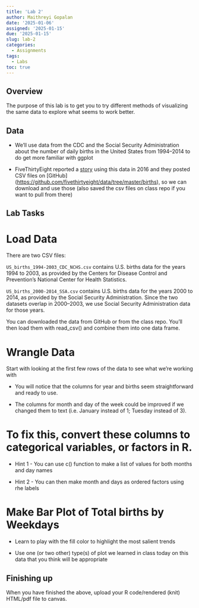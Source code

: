 ```yaml
---
title: 'Lab 2'
author: Maithreyi Gopalan
date: '2025-01-06'
assigned: '2025-01-15'
due: '2025-01-15'
slug: lab-2
categories:
  - Assignments
tags:
  - Labs
toc: true
---
```


## Overview
The purpose of this lab is to get you to try different methods of visualizing the same data to explore what seems to work better.

## Data

* We’ll use data from the CDC and the Social Security Administration about the number of daily births in the United States from 1994–2014 to do get more familiar with ggplot

* FiveThirtyEight reported a [story](https://fivethirtyeight.com/features/some-people-are-too-superstitious-to-have-a-baby-on-friday-the-13th/) using this data in 2016 and they posted CSV files on [GitHub] (https://github.com/fivethirtyeight/data/tree/master/births), so we can download and use those (also saved the csv files on class repo if you want to pull from there)

## Lab Tasks

# Load Data

There are two CSV files:

`US_births_1994-2003_CDC_NCHS.csv` contains U.S. births data for the years 1994 to 2003, as provided by the Centers for Disease Control and Prevention’s National Center for Health Statistics.

`US_births_2000-2014_SSA.csv` contains U.S. births data for the years 2000 to 2014, as provided by the Social Security Administration.
Since the two datasets overlap in 2000–2003, we use Social Security Administration data for those years.

You can downloaded the data from GitHub or from the class repo. You’ll then load them with read_csv() and combine them into one data frame.

# Wrangle Data 

Start with looking at the first few rows of the data to see what we’re working with

* You will notice that the columns for year and births seem straightforward and ready to use. 

* The columns for month and day of the week could be improved if we changed them to text (i.e. January instead of 1; Tuesday instead of 3).

# To fix this, convert these columns to categorical variables, or factors in R. 

* Hint 1 - You can use c() function to make a list of values for both months and day names

* Hint 2 - You can then make month and days as ordered factors using rhe labels

# Make Bar Plot of Total births by Weekdays

* Learn to play with the fill color to highlight the most salient trends  

* Use one (or two other) type(s) of plot we learned in class today on this data that you think will be appropriate  

## Finishing up
When you have finished the above, upload your R code/rendered (knit) HTML/pdf file to canvas.
